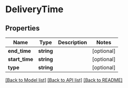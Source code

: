 # DeliveryTime

## Properties
Name | Type | Description | Notes
------------ | ------------- | ------------- | -------------
**end_time** | **string** |  | [optional] 
**start_time** | **string** |  | [optional] 
**type** | **string** |  | [optional] 

[[Back to Model list]](../../README.md#documentation-for-models) [[Back to API list]](../../README.md#documentation-for-api-endpoints) [[Back to README]](../../README.md)

